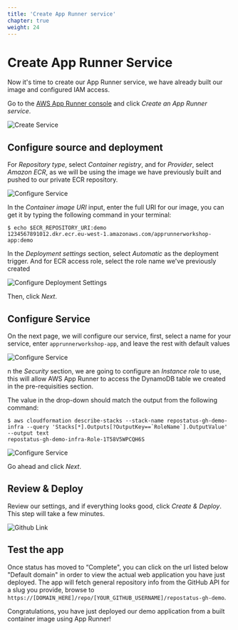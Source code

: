 ```yaml
---
title: 'Create App Runner service'
chapter: true
weight: 24
---
```


# Create App Runner Service

Now it's time to create our App Runner service, we have already built our image and configured IAM
access.

Go to the [AWS App Runner console](https://console.aws.amazon.com/apprunner/home) and click
_Create an App Runner service_.

![Create Service](/images/service-create-service.png)

## Configure source and deployment

For _Repository type_, select _Container registry_, and for _Provider_, select _Amazon ECR_, as we
will be using the image we have previously built and pushed to our private ECR repository.

![Configure Service](/images/intermediate/container-image/configure-source-deployment.png)

In the _Container image URI_ input, enter the full URI for our image, you can get it by typing the
following command in your terminal:

```shell
$ echo $ECR_REPOSITORY_URI:demo
1234567891012.dkr.ecr.eu-west-1.amazonaws.com/apprunnerworkshop-app:demo
```

In the _Deployment settings_ section, select _Automatic_ as the deployment trigger. And for ECR
access role, select the role name we've previously created

![Configure Deployment Settings](/images/intermediate/container-image/configure-deployment-settings.png)

Then, click _Next_.

## Configure Service

On the next page, we will configure our service, first, select a name for your service, enter
`apprunnerworkshop-app`, and leave the rest with default values

![Configure Service](/images/intermediate/container-image/configure-service.png)

n the _Security_ section, we are going to configure an _Instance role_ to use, this will allow
AWS App Runner to access the DynamoDB table we created in the pre-requisities section.

The value in the drop-down should match the output from the following command:

```shell
$ aws cloudformation describe-stacks --stack-name repostatus-gh-demo-infra --query 'Stacks[*].Outputs[?OutputKey==`RoleName`].OutputValue' --output text
repostatus-gh-demo-infra-Role-1T58V5WPCQH6S
```

![Configure Service](/images/intermediate/container-image/configure-service-security.png)

Go ahead and click _Next_.

## Review & Deploy

Review our settings, and if everything looks good, click _Create & Deploy_. This step will take
a few minutes.

![Github Link](/images/intermediate/container-image/service-deploying.png)

## Test the app

Once status has moved to “Complete", you can click on the url listed below "Default domain" in order
to view the actual web application you have just deployed. The app will fetch general repository
info from the GitHub API for a slug you provide,
browse to `https://[DOMAIN_HERE]/repo/[YOUR_GITHUB_USERNAME]/repostatus-gh-demo`.

Congratulations, you have just deployed our demo application from a built container image using
App Runner!
